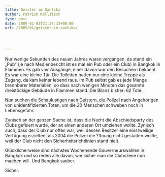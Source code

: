 ```yaml
---
title: Geister im Santika
author: Patrick Kollitsch
type: post
date: 2009-01-03T21:34:13+00:00
url: /2009/01/geister-im-santika/




---
```

Nur wenige Sekunden des neuen Jahres waren vergangen, da stand ein &#8222;Pub&#8220; (je nach Medienbericht ist es mal ein Pub oder ein Club) in Bangkok in Flammen. Es gab vier Ausgänge, einer davon war den Besuchern bekannt. Es war eine kleine Tür. Die Toiletten hatten nur eine kleine Treppe als Zugang, da kam keiner lebend raus. Im Pub selbst gab es jede Menge brennbarer Materialien, so dass nach wenigen Minuten das gesamte dreistöckige Gebäude in Flammen stand. Die Bilanz bisher: 62 Tote. 

Nun [suchen die Schaulustigen nach Geistern][1], die Polizei nach Angehörigen von unidentifizierten Toten, um die 20 Menschen schweben noch in Lebensgefahr. 

Zynisch an der ganzen Sache ist, dass die Nacht die Abschiedsparty des Clubs gefeiert wurde, der an einen anderen Ort umziehen wollte. Zynisch auch, dass der Club nur offen war, weil dessen Besitzer eine einstweilige Verfügung erzielten, als 2004 die Polizei die ?ffnung nicht gestatten wollte, weil der Club nicht den Sicherheitsrichtlinien stand hielt. 

Glücklicherweise sind nächstes Wochenende Gouverneurswahlen in Bangkok und so reden alle davon, wie sicher man die Clubszene nun machen will. Und Bangkok sauber. 

Sicher.

 [1]: http://www.nationmultimedia.com/breakingnews/30092369/Teenagers-flock-to-Santika-Pub-to-take-photos-of-%22ghosts%22